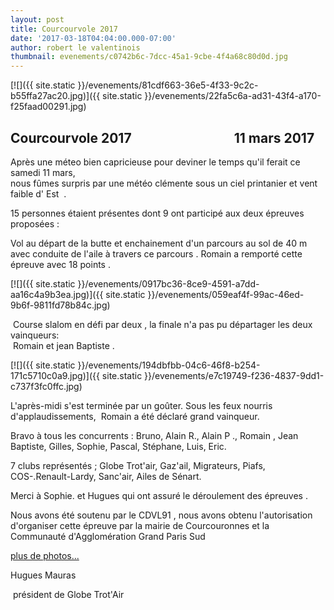 ```yaml
---
layout: post
title: Courcourvole 2017
date: '2017-03-18T04:04:00.000-07:00'
author: robert le valentinois
thumbnail: evenements/c0742b6c-7dcc-45a1-9cbe-4f4a68c80d0d.jpg
---
```

[![]({{ site.static }}/evenements/81cdf663-36e5-4f33-9c2c-b55ffa27ac20.jpg)]({{ site.static }}/evenements/22fa5c6a-ad31-43f4-a170-f25faad00291.jpg)  

## **Courcourvole 2017&nbsp;** &nbsp; &nbsp; &nbsp; &nbsp; &nbsp; &nbsp; &nbsp; &nbsp; &nbsp; &nbsp; &nbsp; &nbsp; &nbsp; &nbsp; &nbsp;&nbsp; 11 mars 2017

  

 Après une méteo bien capricieuse pour deviner le temps qu'il ferait ce samedi 11 mars,  
 nous fûmes surpris par une météo clémente sous un ciel printanier et vent faible d' Est&nbsp; .

 15 personnes étaient présentes dont 9 ont participé aux deux épreuves proposées&nbsp;:

  

 Vol au départ de la butte et enchainement d'un parcours au sol de 40 m avec conduite de l'aile à travers ce parcours . Romain a remporté cette épreuve avec 18 points&nbsp;.

  

  

  

[![]({{ site.static }}/evenements/0917bc36-8ce9-4591-a7dd-aa16c4a9b3ea.jpg)]({{ site.static }}/evenements/059eaf4f-99ac-46ed-9b6f-9811fd78b84c.jpg)

  

  

&nbsp;Course slalom en défi par deux , la finale n'a pas pu départager les deux vainqueurs:  
 &nbsp;Romain et jean Baptiste .

  

[![]({{ site.static }}/evenements/194dbfbb-04c6-46f8-b254-171c5710c0a9.jpg)]({{ site.static }}/evenements/e7c19749-f236-4837-9dd1-c737f3fc0ffc.jpg)

  

 L'après-midi s'est terminée par un goûter. Sous les feux nourris d'applaudissements,&nbsp; Romain a été déclaré grand vainqueur.

 Bravo à tous les concurrents : Bruno, Alain R., Alain P&nbsp;., Romain , Jean Baptiste, Gilles, Sophie, Pascal, Stéphane, Luis, Eric.

 7 clubs représentés&nbsp;; Globe Trot'air, Gaz'ail, Migrateurs, Piafs, COS-.Renault-Lardy, Sanc'air, Ailes de Sénart.

  

 Merci à Sophie. et Hugues qui ont assuré le déroulement des épreuves .

 Nous avons été soutenu par le CDVL91 , nous avons obtenu l'autorisation d'organiser cette épreuve par la mairie de Courcouronnes et la Communauté d'Agglomération Grand Paris Sud

  

  
  
  
[plus de photos...](https://www.dropbox.com/sh/5cn35wxzc07i36m/AACP4DsmF7Uqz3eyRCvAhA8wa?dl=0)  
  
  
Hugues Mauras  
  
&nbsp;président de Globe Trot'Air  
  
  
  

